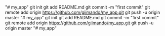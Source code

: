 "# my_app"  git init git add README.md git commit -m "first commit" git remote add origin https://github.com/giimando/my_app.git git push -u origin master
"# my_app"  git init git add README.md git commit -m "first commit" git remote add origin https://github.com/giimando/my_app.git git push -u origin master
"# my_app" 

